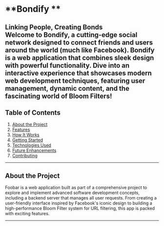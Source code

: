 # **Bondify **  
**Linking People, Creating Bonds**  
Welcome to **Bondify**, a cutting-edge social network designed to connect friends and users around the world (much like Facebook). Bondify is a web application that combines sleek design with powerful functionality. Dive into an interactive experience that showcases modern web development techniques, featuring user management, dynamic content, and the fascinating world of **Bloom Filters**!
--- 
## **Table of Contents**  
1. [About the Project](#about-the-project)  
2. [Features](#features)  
3. [How It Works](#how-it-works)  
4. [Getting Started](#getting-started)  
5. [Technologies Used](#technologies-used)  
6. [Future Enhancements](#future-enhancements)  
7. [Contributing](#contributing)  

---
## **About the Project**  
Foobar is a web application built as part of a comprehensive project to explore and implement advanced software development concepts, including a backend server that manages all user requests. From creating a user-friendly interface inspired by Facebook's iconic design to building a high-performance Bloom Filter system for URL filtering, this app is packed with exciting features.

---
